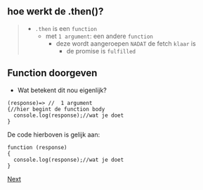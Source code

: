 


## hoe werkt de .then()?

> - `.then` is een `function`
>     - met `1 argument`: een andere `function`
>        - deze wordt aangeroepen `NADAT` de fetch `klaar` is
>           - de promise is `fulfilled`


## Function doorgeven

- Wat betekent dit nou eigenlijk?
```JS
(response)=> //  1 argument 
{//hier begint de function body
  console.log(response);//wat je doet
}
```
 
De code hierboven is gelijk aan:
```JS
function (response)
{
  console.log(response);//wat je doet
}
```



<a href="03 Fetch5.md" >Next</a>
